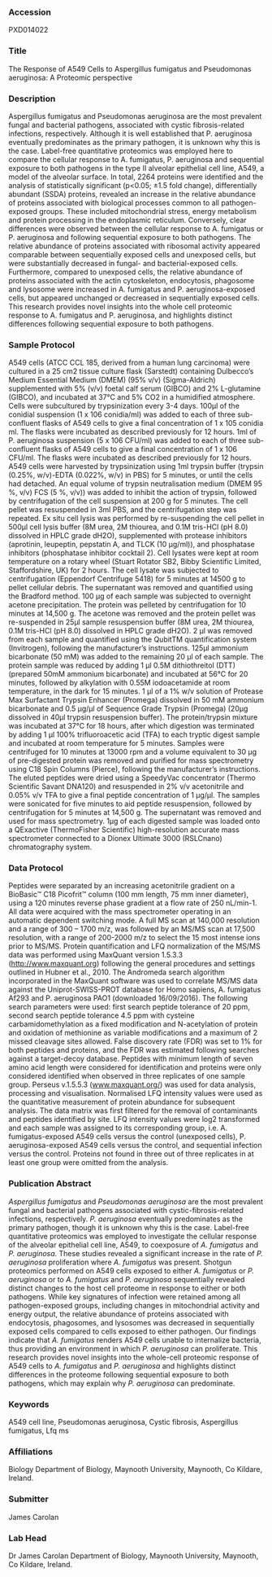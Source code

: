 ### Accession
PXD014022

### Title
The Response of A549 Cells to Aspergillus fumigatus and Pseudomonas aeruginosa: A Proteomic perspective

### Description
Aspergillus fumigatus and Pseudomonas aeruginosa are the most prevalent fungal and bacterial pathogens, associated with cystic fibrosis-related infections, respectively. Although it is well established that P. aeruginosa eventually predominates as the primary pathogen, it is unknown why this is the case. Label-free quantitative proteomics was employed here to compare the cellular response to A. fumigatus, P. aeruginosa and sequential exposure to both pathogens in the type II alveolar epithelial cell line, A549, a model of the alveolar surface. In total, 2264 proteins were identified and the analysis of statistically significant (p<0.05; ±1.5 fold change), differentially abundant  (SSDA) proteins, revealed an increase in the relative abundance of proteins associated with biological processes common to all pathogen-exposed groups. These included mitochondrial stress, energy metabolism and protein processing in the endoplasmic reticulum. Conversely, clear differences were observed between the cellular response to A. fumigatus or P. aeruginosa and following sequential exposure to both pathogens. The relative abundance of proteins associated with ribosomal activity appeared comparable between sequentially exposed cells and unexposed cells, but were substantially decreased in fungal- and bacterial-exposed cells. Furthermore, compared to unexposed cells, the relative abundance of proteins associated with the actin cytoskeleton, endocytosis, phagosome and lysosome were increased in A. fumigatus and P. aeruginosa-exposed cells, but appeared unchanged or decreased in sequentially exposed cells.  This research provides novel insights into the whole cell proteomic response to A. fumigatus and P. aeruginosa, and highlights distinct differences following sequential exposure to both pathogens.

### Sample Protocol
A549 cells (ATCC CCL 185, derived from a human lung carcinoma) were cultured in a 25 cm2 tissue culture flask (Sarstedt) containing Dulbecco’s Medium Essential Medium (DMEM) (95% v/v) (Sigma-Aldrich) supplemented with 5% (v/v) foetal calf serum (GIBCO) and 2% L-glutamine (GIBCO), and incubated at 37°C and  5% CO2 in a humidified atmosphere. Cells were subcultured by trypsinization every 3-4 days. 100µl of the conidial suspension (1 x 106 conidia/ml) was added to each of three sub-confluent flasks of A549 cells to give a final concentration of 1 x 105 conidia ml. The flasks were incubated as described previously for 12 hours. 1ml of P. aeruginosa suspension (5 x 106 CFU/ml) was added to each of three sub-confluent flasks of A549 cells to give a final concentration of 1 x 106 CFU/ml. The flasks were incubated as described previously for 12 hours.  A549 cells were harvested by trypsinization using 1ml trypsin buffer (trypsin (0.25%, w/v)-EDTA (0.022%, w/v) in PBS) for 5 minutes, or until the cells had detached. An equal volume of trypsin neutralisation medium (DMEM 95 %, v/v) FCS (5 %, v/v)) was added to inhibit the action of trypsin, followed by centrifugation of the cell suspension at 200 g for 5 minutes. The cell pellet was resuspended in 3ml PBS, and the centrifugation step was repeated. Ex situ cell lysis was performed by re-suspending the cell pellet in 500µl cell lysis buffer (8M urea, 2M thiourea, and 0.1M tris-HCl (pH 8.0) dissolved in HPLC grade dH2O), supplemented with protease inhibitors (aprotinin, leupeptin, pepstatin A, and TLCK (10 μg/ml)), and phosphatase inhibitors (phosphatase inhibitor cocktail 2). Cell lysates were kept at room temperature on a rotary wheel (Stuart Rotator SB2, Bibby Scientific Limited, Staffordshire, UK) for 2 hours. The cell lysate was subjected to centrifugation (Eppendorf Centrifuge 5418) for 5 minutes at 14500 g to pellet cellular debris. The supernatant was removed and quantified using the Bradford method. 100 µg of each sample was subjected to overnight acetone precipitation. The protein was pelleted by centrifugation for 10 minutes at 14,500 g. The acetone was removed and the protein pellet was re-suspended in 25µl sample resuspension buffer (8M urea, 2M thiourea, 0.1M tris-HCl (pH 8.0) dissolved in HPLC grade dH2O). 2 µl was removed from each sample and quantified using the QubitTM quantification system (Invitrogen), following the manufacturer’s instructions. 125µl ammonium bicarbonate (50 mM) was added to the remaining 20 µl of each sample. The protein sample was reduced by adding 1 μl 0.5M dithiothreitol (DTT) (prepared 50mM ammonium bicarbonate) and incubated at 56°C for 20 minutes, followed by alkylation with 0.55M iodoacetamide at room temperature, in the dark for 15 minutes. 1 µl of a 1% w/v solution of Protease Max Surfactant Trypsin Enhancer (Promega) dissolved in 50 mM ammonium bicarbonate and 0.5 µg/µl of Sequence Grade Trypsin (Promega) (20μg dissolved in 40µl trypsin resuspension buffer). The protein/trypsin mixture was incubated at 37°C for 18 hours, after which digestion was terminated by adding 1 µl 100% trifluoroacetic acid (TFA) to each tryptic digest sample and incubated at room temperature for 5 minutes. Samples were centrifuged for 10 minutes at 13000 rpm and a volume equivalent to 30 µg of pre-digested protein was removed and purified for mass spectrometry using C18 Spin Columns (Pierce), following the manufacturer’s instructions. The eluted peptides were dried using a SpeedyVac concentrator (Thermo Scientific Savant DNA120) and resuspended in 2% v/v acetonitrile and 0.05% v/v TFA to give a final peptide concentration of 1 µg/µl. The samples were sonicated for five minutes to aid peptide resuspension, followed by centrifugation for 5 minutes at 14,500 g. The supernatant was removed and used for mass spectrometry. 1µg of each digested sample was loaded onto a QExactive (ThermoFisher Scientific) high-resolution accurate mass spectrometer connected to a Dionex Ultimate 3000 (RSLCnano) chromatography system.

### Data Protocol
Peptides were separated by an increasing acetonitrile gradient on a BioBasic™ C18 Picofrit™ column (100 mm length, 75 mm inner diameter), using a 120 minutes reverse phase gradient at a flow rate of 250 nL/min-1. All data were acquired with the mass spectrometer operating in an automatic dependent switching mode. A full MS scan at 140,000 resolution and a range of 300 – 1700 m/z, was followed by an MS/MS scan at 17,500 resolution, with a range of 200-2000 m/z to select the 15 most intense ions prior to MS/MS.  Protein quantification and LFQ normalization of the MS/MS data was performed using MaxQuant version 1.5.3.3 (http://www.maxquant.org) following the general procedures and settings outlined in Hubner et al., 2010. The Andromeda search algorithm incorporated in the MaxQuant software was used to correlate MS/MS data against the Uniprot-SWISS-PROT database for Homo sapiens, A. fumigatus Af293 and P. aeruginosa PAO1 (downloaded 16/09/2016). The following search parameters were used: first search peptide tolerance of 20 ppm, second search peptide tolerance 4.5 ppm with cysteine carbamidomethylation as a fixed modification and N-acetylation of protein and oxidation of methionine as variable modifications and a maximum of 2 missed cleavage sites allowed. False discovery rate (FDR) was set to 1% for both peptides and proteins, and the FDR was estimated following searches against a target-decoy database. Peptides with minimum length of seven amino acid length were considered for identification and proteins were only considered identified when observed in three replicates of one sample group.  Perseus v.1.5.5.3 (www.maxquant.org/) was used for data analysis, processing and visualisation. Normalised LFQ intensity values were used as the quantitative measurement of protein abundance for subsequent analysis. The data matrix was first filtered for the removal of contaminants and peptides identified by site. LFQ intensity values were log2 transformed and each sample was assigned to its corresponding group, i.e. A. fumigatus-exposed A549 cells versus the control (unexposed cells),  P. aeruginosa-exposed A549 cells versus the control, and sequential infection versus the control. Proteins not found in three out of three replicates in at least one group were omitted from the analysis.

### Publication Abstract
<i>Aspergillus fumigatus</i> and <i>Pseudomonas aeruginosa</i> are the most prevalent fungal and bacterial pathogens associated with cystic-fibrosis-related infections, respectively. <i>P. aeruginosa</i> eventually predominates as the primary pathogen, though it is unknown why this is the case. Label-free quantitative proteomics was employed to investigate the cellular response of the alveolar epithelial cell line, A549, to coexposure of <i>A. fumigatus</i> and <i>P. aeruginosa</i>. These studies revealed a significant increase in the rate of <i>P. aeruginosa</i> proliferation where <i>A. fumigatus</i> was present. Shotgun proteomics performed on A549 cells exposed to either <i>A. fumigatus</i> or <i>P. aeruginosa</i> or to <i>A. fumigatus</i> and <i>P. aeruginosa</i> sequentially revealed distinct changes to the host cell proteome in response to either or both pathogens. While key signatures of infection were retained among all pathogen-exposed groups, including changes in mitochondrial activity and energy output, the relative abundance of proteins associated with endocytosis, phagosomes, and lysosomes was decreased in sequentially exposed cells compared to cells exposed to either pathogen. Our findings indicate that <i>A. fumigatus</i> renders A549 cells unable to internalize bacteria, thus providing an environment in which <i>P. aeruginosa</i> can proliferate. This research provides novel insights into the whole-cell proteomic response of A549 cells to <i>A. fumigatus</i> and <i>P. aeruginosa</i> and highlights distinct differences in the proteome following sequential exposure to both pathogens, which may explain why <i>P. aeruginosa</i> can predominate.

### Keywords
A549 cell line, Pseudomonas aeruginosa, Cystic fibrosis, Aspergillus fumigatus, Lfq ms

### Affiliations
Biology
Department of Biology, Maynooth University, Maynooth, Co Kildare, Ireland.

### Submitter
James Carolan

### Lab Head
Dr James Carolan
Department of Biology, Maynooth University, Maynooth, Co Kildare, Ireland.


